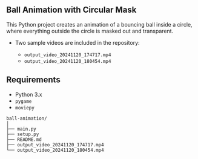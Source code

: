 ## Ball Animation with Circular Mask

This Python project creates an animation of a bouncing ball inside a circle, where everything outside the circle is masked out and transparent.

- Two sample videos are included in the repository:

  - `output_video_20241120_174717.mp4`
  - `output_video_20241120_180454.mp4`

## Requirements

- Python 3.x
- `pygame`
- `moviepy`

```
ball-animation/
│
├── main.py
├── setup.py
├── README.md
├── output_video_20241120_174717.mp4
└── output_video_20241120_180454.mp4
```
